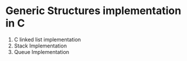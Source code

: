 # Generic Structures implementation in C
1. C linked list implementation
2. Stack Implementation
3. Queue Implementation
